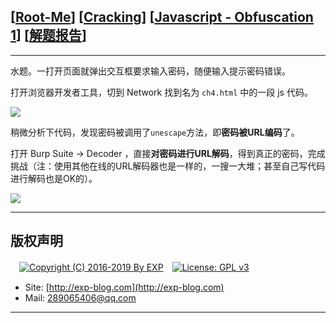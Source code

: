 ## [[Root-Me](https://www.root-me.org/)] [[Cracking](https://www.root-me.org/en/Challenges/Web-Client/)] [[Javascript - Obfuscation 1](https://www.root-me.org/en/Challenges/Web-Client/Javascript-Obfuscation-1)] [[解题报告](http://exp-blog.com/2019/01/13/pid-2909/)]

------

水题。一打开页面就弹出交互框要求输入密码，随便输入提示密码错误。

打开浏览器开发者工具，切到 Network 找到名为 `ch4.html` 中的一段 js 代码。

![](https://github.com/lyy289065406/CTF-Solving-Reports/blob/master/rootme/Web-Client/%5B05%5D%20%5B10P%5D%20Javascript%20-%20Obfuscation%201/imgs/01.png)

稍微分析下代码，发现密码被调用了`unescape`方法，即**密码被URL编码**了。

打开 Burp Suite -> Decoder ，直接**对密码进行URL解码**，得到真正的密码，完成挑战（注：使用其他在线的URL解码器也是一样的，一搜一大堆；甚至自己写代码进行解码也是OK的）。


![](https://github.com/lyy289065406/CTF-Solving-Reports/blob/master/rootme/Web-Client/%5B05%5D%20%5B10P%5D%20Javascript%20-%20Obfuscation%201/imgs/02.png)

------

## 版权声明

　[![Copyright (C) 2016-2019 By EXP](https://img.shields.io/badge/Copyright%20(C)-2016~2019%20By%20EXP-blue.svg)](http://exp-blog.com)　[![License: GPL v3](https://img.shields.io/badge/License-GPL%20v3-blue.svg)](https://www.gnu.org/licenses/gpl-3.0)
  

- Site: [http://exp-blog.com](http://exp-blog.com) 
- Mail: <a href="mailto:289065406@qq.com?subject=[EXP's Github]%20Your%20Question%20（请写下您的疑问）&amp;body=What%20can%20I%20help%20you?%20（需要我提供什么帮助吗？）">289065406@qq.com</a>


------
